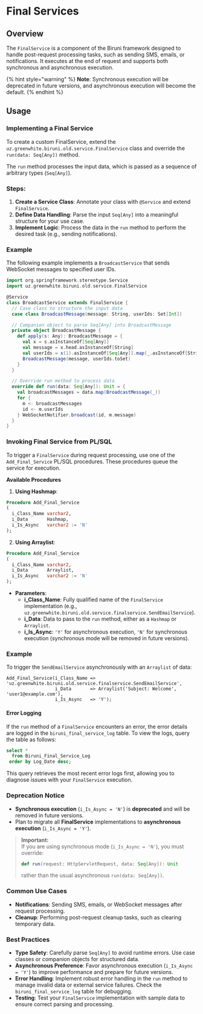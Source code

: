 # Final Services

## Overview

The `FinalService` is a component of the Biruni framework designed to handle post-request processing tasks, such as sending SMS, emails, or notifications. It executes at the end of request and supports both synchronous and asynchronous execution.

{% hint style="warning" %}
**Note**: Synchronous execution will be deprecated in future versions, and asynchronous execution will become the default.
{% endhint %}

## Usage

### Implementing a Final Service

To create a custom FinalService, extend the `uz.greenwhite.biruni.old.service.FinalService` class and override the `run(data: Seq[Any])` method.

The `run` method processes the input data, which is passed as a sequence of arbitrary types (`Seq[Any]`).

### **Steps:**

1. **Create a Service Class**: Annotate your class with `@Service` and extend `FinalService`.
2. **Define Data Handling**: Parse the input `Seq[Any]` into a meaningful structure for your use case.
3. **Implement Logic**: Process the data in the `run` method to perform the desired task (e.g., sending notifications).

### **Example**

The following example implements a `BroadcastService` that sends WebSocket messages to specified user IDs.

```scala
import org.springframework.stereotype.Service
import uz.greenwhite.biruni.old.service.FinalService

@Service
class BroadcastService extends FinalService {
  // Case class to structure the input data
  case class BroadcastMessage(message: String, userIds: Set[Int])

  // Companion object to parse Seq[Any] into BroadcastMessage
  private object BroadcastMessage {
    def apply(s: Any): BroadcastMessage = {
      val x = s.asInstanceOf[Seq[Any]]
      val message = x.head.asInstanceOf[String]
      val userIds = x(1).asInstanceOf[Seq[Any]].map(_.asInstanceOf[String].toInt)
      BroadcastMessage(message, userIds.toSet)
    }
  }

  // Override run method to process data
  override def run(data: Seq[Any]): Unit = {
    val broadcastMessages = data.map(BroadcastMessage(_))
    for {
      m <- broadcastMessages
      id <- m.userIds
    } WebSocketNotifier.broadcast(id, m.message)
  }
}
```

### Invoking Final Service from PL/SQL

To trigger a `FinalService` during request processing, use one of the `Add_Final_Service` PL/SQL procedures. These procedures queue the service for execution.

**Available Procedures**

1. **Using Hashmap**:

```sql
Procedure Add_Final_Service
(
  i_Class_Name varchar2,
  i_Data       Hashmap,
  i_Is_Async   varchar2 := 'N'
);
```

2. **Using Arraylist**:

```sql
Procedure Add_Final_Service
(
  i_Class_Name varchar2,
  i_Data       Arraylist,
  i_Is_Async   varchar2 := 'N'
);
```

* **Parameters**:
  * **i\_Class\_Name**: Fully qualified name of the `FinalService` implementation (e.g., `uz.greenwhite.biruni.old.service.finalservice.SendEmailService`).
  * **i\_Data**: Data to pass to the `run` method, either as a `Hashmap` or `Arraylist`.
  * **i\_Is\_Async**: `'Y'` for asynchronous execution, `'N'` for synchronous execution (synchronous mode will be removed in future versions).

### **Example**

To trigger the `SendEmailService` asynchronously with an `Arraylist` of data:

```plsql
Add_Final_Service(i_Class_Name => 'uz.greenwhite.biruni.old.service.finalservice.SendEmailService',
                  i_Data       => Arraylist('Subject: Welcome', 'user1@example.com'),
                  i_Is_Async   => 'Y');
```

#### Error Logging

If the `run` method of a `FinalService` encounters an error, the error details are logged in the `biruni_final_service_log` table. To view the logs, query the table as follows:

```sql
select *
  from Biruni_Final_Service_Log
 order by Log_Date desc;
```

This query retrieves the most recent error logs first, allowing you to diagnose issues with your `FinalService` execution.

### Deprecation Notice

* **Synchronous execution** (`i_Is_Async = 'N'`) is **deprecated** and will be removed in future versions.
* Plan to migrate all **FinalService** implementations to **asynchronous execution** (`i_Is_Async = 'Y'`).

> **Important:**\
> If you are using synchronous mode (`i_Is_Async = 'N'`), you must override:
>
> ```scala
> def run(request: HttpServletRequest, data: Seq[Any]): Unit
> ```
>
> rather than the usual asynchronous `run(data: Seq[Any])`.

### Common Use Cases

* **Notifications**: Sending SMS, emails, or WebSocket messages after request processing.
* **Cleanup**: Performing post-request cleanup tasks, such as clearing temporary data.

### Best Practices

* **Type Safety**: Carefully parse `Seq[Any]` to avoid runtime errors. Use case classes or companion objects for structured data.
* **Asynchronous Preference**: Favor asynchronous execution (`i_Is_Async = 'Y'`) to improve performance and prepare for future versions.
* **Error Handling**: Implement robust error handling in the `run` method to manage invalid data or external service failures. Check the `biruni_final_service_log` table for debugging.
* **Testing**: Test your `FinalService` implementation with sample data to ensure correct parsing and processing.
